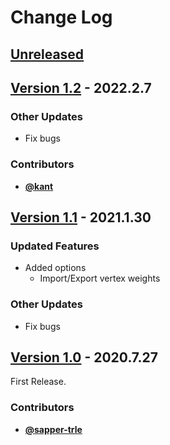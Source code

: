 # Change Log


## [Unreleased](https://github.com/nutti/blender-mqo/compare/v1.2...master)


## [Version 1.2](https://github.com/nutti/blender-mqo/compare/v1.1...v1.2) - 2022.2.7

### Other Updates

* Fix bugs


### Contributors

* [**@kant**](https://github.com/kant)


## [Version 1.1](https://github.com/nutti/blender-mqo/compare/v1.0...v1.1) - 2021.1.30

### Updated Features

* Added options
  * Import/Export vertex weights


### Other Updates

* Fix bugs


## [Version 1.0](https://github.com/nutti/blender-mqo/compare/1d664b4e62a023e26398df8cb1455cda00f54536...v1.0) - 2020.7.27

First Release.


### Contributors

* [**@sapper-trle**](https://github.com/sapper-trle)
